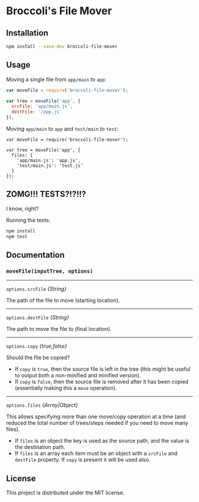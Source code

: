 # Broccoli's File Mover

## Installation

```bash
npm install --save-dev broccoli-file-mover
```

## Usage

Moving a single file from `app/main` to `app`:

```javascript
var moveFile = require('broccoli-file-mover');

var tree = moveFile('app', {
  srcFile: 'app/main.js',
  destFile: '/app.js'
});
```

Moving `app/main` to `app` and `test/main` to `test`:

```javacript
var moveFile = require('broccoli-file-mover');

var tree = moveFile('app', {
  files: {
    'app/main.js': 'app.js',
    'test/main.js': 'test.js'
  }
});
```

## ZOMG!!! TESTS?!?!!?

I know, right?

Running the tests:

```javascript
npm install
npm test
```

## Documentation

### `moveFile(inputTree, options)`

---

`options.srcFile` *{String}*

The path of the file to move (starting location).

---

`options.destFile` *{String}*

The path to move the file to (final location).

---

`options.copy` *{true,false}*

Should the file be copied?

 - If `copy` is `true`, then the source file is left in the tree (this might be useful to output both a non-minified and minified version).
 - If `copy` is `false`, then the source file is removed after it has been copied (essentially making this a `move` operation).

---

`options.files` *{Array|Object}*

This allows specifying more than one move/copy operation at a time (and reduced the total number of trees/steps
needed if you need to move many files).

 - If `files` is an object the key is used as the source path, and the value is the destination path.
 - If `files` is an array each item must be an object with a `srcFile` and `destFile` property. If `copy` is present it will
   be used also.

## License

This project is distributed under the MIT license.

